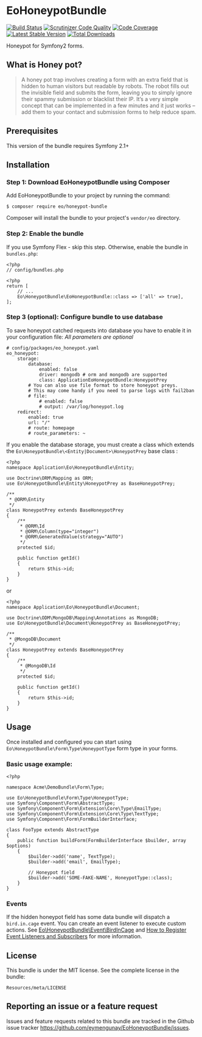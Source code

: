 # EoHoneypotBundle

[![Build Status](https://travis-ci.org/eymengunay/EoHoneypotBundle.svg?branch=master)](https://travis-ci.org/eymengunay/EoHoneypotBundle)
[![Scrutinizer Code Quality](https://scrutinizer-ci.com/g/eymengunay/EoHoneypotBundle/badges/quality-score.png?b=master)](https://scrutinizer-ci.com/g/eymengunay/EoHoneypotBundle/?branch=master)
[![Code Coverage](https://scrutinizer-ci.com/g/eymengunay/EoHoneypotBundle/badges/coverage.png?b=master)](https://scrutinizer-ci.com/g/eymengunay/EoHoneypotBundle/?branch=master)
[![Latest Stable Version](https://poser.pugx.org/eo/honeypot-bundle/v/stable.svg)](https://packagist.org/packages/eo/honeypot-bundle) 
[![Total Downloads](https://poser.pugx.org/eo/honeypot-bundle/downloads.svg)](https://packagist.org/packages/eo/honeypot-bundle)


Honeypot for Symfony2 forms.

## What is Honey pot?
> A honey pot trap involves creating a form with an extra field that is hidden to human visitors but readable by robots.
> The robot fills out the invisible field and submits the form, leaving you to simply ignore their spammy submission or blacklist their IP.
> It’s a very simple concept that can be implemented in a few minutes and it just works – add them to your contact and submission forms to help reduce spam.

## Prerequisites
This version of the bundle requires Symfony 2.1+

## Installation

### Step 1: Download EoHoneypotBundle using Composer
Add EoHoneypotBundle to your project by running the command:
```
$ composer require eo/honeypot-bundle
```
Composer will install the bundle to your project's `vendor/eo` directory.

### Step 2: Enable the bundle
If you use Symfony Flex - skip this step. Otherwise, enable the bundle in `bundles.php`:
```
<?php
// config/bundles.php

<?php
return [
    // ...
    Eo\HoneypotBundle\EoHoneypotBundle::class => ['all' => true],
];
```

### Step 3 (optional): Configure bundle to use database
To save honeypot catched requests into database you have to enable it in your configuration file:
*All parameters are optional*

```
# config/packages/eo_honeypot.yaml
eo_honeypot:
    storage:
        database:
            enabled: false
            driver: mongodb # orm and mongodb are supported
            class: ApplicationEoHoneypotBundle:HoneypotPrey
        # You can also use file format to store honeypot preys.
        # This may come handy if you need to parse logs with fail2ban
        # file:
            # enabled: false
            # output: /var/log/honeypot.log
    redirect:
        enabled: true
        url: "/"
        # route: homepage
        # route_parameters: ~
```

If you enable the database storage, you must create a class which extends
the `Eo\HoneypotBundle\<Entity|Document>\HoneypotPrey` base class :

```
<?php
namespace Application\Eo\HoneypotBundle\Entity;

use Doctrine\ORM\Mapping as ORM;
use Eo\HoneypotBundle\Entity\HoneypotPrey as BaseHoneypotPrey;

/**
 * @ORM\Entity
 */
class HoneypotPrey extends BaseHoneypotPrey
{
    /**
     * @ORM\Id
     * @ORM\Column(type="integer")
     * @ORM\GeneratedValue(strategy="AUTO")
     */
    protected $id;

    public function getId()
    {
        return $this->id;
    }
}

```

or


```
<?php
namespace Application\Eo\HoneypotBundle\Document;

use Doctrine\ODM\MongoDB\Mapping\Annotations as MongoDB;
use Eo\HoneypotBundle\Document\HoneypotPrey as BaseHoneypotPrey;

/**
 * @MongoDB\Document
 */
class HoneypotPrey extends BaseHoneypotPrey
{
    /**
     * @MongoDB\Id
     */
    protected $id;

    public function getId()
    {
        return $this->id;
    }
}
```


## Usage
Once installed and configured you can start using `Eo\HoneypotBundle\Form\Type\HoneypotType`
form type in your forms.

### Basic usage example:
```
<?php

namespace Acme\DemoBundle\Form\Type;

use Eo\HoneypotBundle\Form\Type\HoneypotType;
use Symfony\Component\Form\AbstractType;
use Symfony\Component\Form\Extension\Core\Type\EmailType;
use Symfony\Component\Form\Extension\Core\Type\TextType;
use Symfony\Component\Form\FormBuilderInterface;

class FooType extends AbstractType
{
    public function buildForm(FormBuilderInterface $builder, array $options)
    {
        $builder->add('name', TextType);
        $builder->add('email', EmailType);

        // Honeypot field
        $builder->add('SOME-FAKE-NAME', HoneypotType::class);
    }
}
```

### Events

If the hidden honeypot field has some data bundle will dispatch a `bird.in.cage` event. You can create an event listener to execute custom actions. See [Eo\HoneypotBundle\Event\BirdInCage](https://github.com/eymengunay/EoHoneypotBundle/blob/master/Event/BirdInCageEvent.php) and [How to Register Event Listeners and Subscribers](http://symfony.com/doc/current/cookbook/doctrine/event_listeners_subscribers.html) for more information.

## License
This bundle is under the MIT license. See the complete license in the bundle:
```
Resources/meta/LICENSE
```

## Reporting an issue or a feature request
Issues and feature requests related to this bundle are tracked in the Github issue tracker https://github.com/eymengunay/EoHoneypotBundle/issues.
